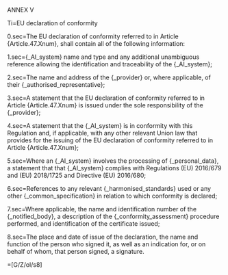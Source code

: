 ANNEX V

Ti=EU declaration of conformity

0.sec=The EU declaration of conformity referred to in Article {Article.47.Xnum}, shall contain all of the following information:

1.sec={_AI_system} name and type and any additional unambiguous reference allowing the identification and traceability of the {_AI_system};

2.sec=The name and address of the {_provider} or, where applicable, of their {_authorised_representative};

3.sec=A statement that the EU declaration of conformity referred to in Article {Article.47.Xnum} is issued under the sole responsibility of the {_provider};

4.sec=A statement that the {_AI_system} is in conformity with this Regulation and, if applicable, with any other relevant Union law that provides for the issuing of the EU declaration of conformity referred to in Article {Article.47.Xnum};

5.sec=Where an {_AI_system} involves the processing of {_personal_data}, a statement that that {_AI_system} complies with Regulations (EU) 2016/679 and (EU) 2018/1725 and Directive (EU) 2016/680;

6.sec=References to any relevant {_harmonised_standards} used or any other {_common_specification} in relation to which conformity is declared;

7.sec=Where applicable, the name and identification number of the {_notified_body}, a description of the {_conformity_assessment} procedure performed, and identification of the certificate issued;

8.sec=The place and date of issue of the declaration, the name and function of the person who signed it, as well as an indication for, or on behalf of whom, that person signed, a signature.

=[G/Z/ol/s8]
